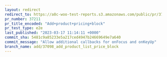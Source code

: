 ```yaml
---
layout: redirect
redirect_to: https://a8c-woo-test-reports.s3.amazonaws.com/public/pr/37211/e2e/index.html
pr_number: 37211
pr_title_encoded: "Add+product+pricing+block"
pr_test_type: e2e
last_published: "2023-03-17 11:14:11 +0000"
commit_sha: 5481c9a85233e5a217ced4947b24669649e7a640
commit_message: "Allow additional callbacks for onFocus and onKeyUp"
branch_name: add/37098_add_product_list_price_block
---
```

